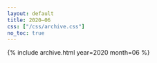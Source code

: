 ```yaml
---
layout: default
title: 2020–06
css: ["/css/archive.css"]
no_toc: true
---
```


{% include archive.html year=2020 month=06 %}

